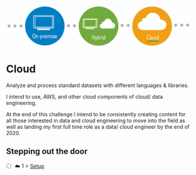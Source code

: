 <p align="center">
  <img src="Cloud.png">
</p>

# Cloud
Analyze and process standard datasets with different languages & libraries.

I intend to use, AWS, and other cloud components of cloud/ data engineering. 

At the end of this challenge I intend to be consistently creating content for all those interested in data and cloud engineering to move into the field as well as landing my first full time role as a data/ cloud engineer by the end of 2020. 

## Stepping out the door

- [ ] ☁️ 1 > [Setup](Journey/001/Readme.md)
